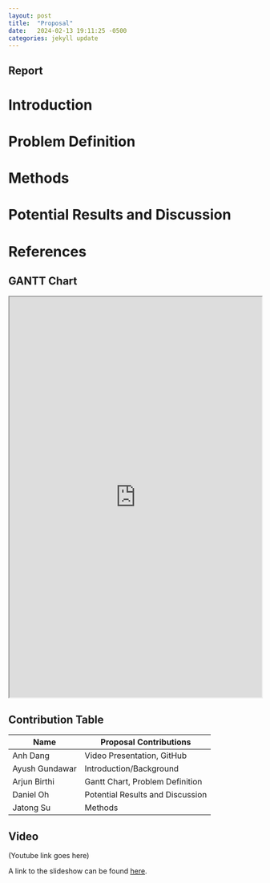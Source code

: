 ```yaml
---
layout: post
title:  "Proposal"
date:   2024-02-13 19:11:25 -0500
categories: jekyll update
---
```


## Report

# Introduction

# Problem Definition

# Methods

# Potential Results and Discussion

# References

## GANTT Chart

<iframe src="https://docs.google.com/spreadsheets/d/e/2PACX-1vQPLR3jTE39V2K0tIGH1kdZo5IN6oRspdIzQzABtd7MeiOdOoaVEUMRmsrYv4d63a6HDr7mUs0Uc939/pubhtml?widget=true&amp;headers=false" width="100%" height="800"></iframe>

## Contribution Table

| Name           | Proposal Contributions           |
| -------------- | -------------------------------- |
| Anh Dang       | Video Presentation, GitHub       |
| Ayush Gundawar | Introduction/Background          |
| Arjun Birthi   | Gantt Chart, Problem Definition  |
| Daniel Oh      | Potential Results and Discussion |
| Jatong Su      | Methods                          |


## Video

(Youtube link goes here)

A link to the slideshow can be found [here][slideshow-link].

[slideshow-link]: https://docs.google.com/presentation/d/1EGMJgCLksneyEFW0tC5T3iwEW4B7H_UWbXl6N1QM_FY/edit?usp=sharing